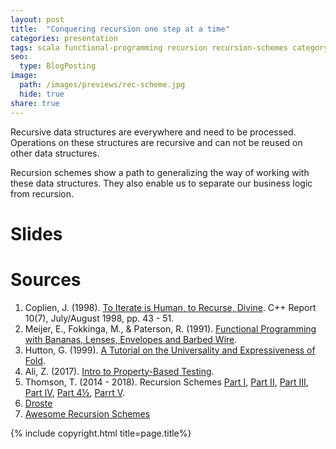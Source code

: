 ```yaml
---
layout: post
title:  "Conquering recursion one step at a time"
categories: presentation
tags: scala functional-programming recursion recursion-schemes category-theory senacor devcon talk
seo:
  type: BlogPosting
image: 
  path: /images/previews/rec-scheme.jpg
  hide: true
share: true
---
```


Recursive data structures are everywhere and need to be processed. Operations on these structures are recursive and can
not be reused on other data structures.

Recursion schemes show a path to generalizing the way of working with these data structures. They also enable us to 
separate our business logic from recursion.

# Slides
<script async class="speakerdeck-embed" data-id="b879519cc56f4291a5aacd55173bf6bf" data-ratio="1.77777777777778" src="//speakerdeck.com/assets/embed.js"></script>

# Sources

1. Coplien, J. (1998). [To Iterate is Human, to Recurse, Divine](https://sites.google.com/a/gertrudandcope.com/info/Publications/Patterns/C--Report/SpaceIII). C++ Report 10(7), July/August 1998, pp. 43 - 51.
2. Meijer, E., Fokkinga, M., & Paterson, R. (1991). [Functional Programming with Bananas, Lenses, Envelopes and Barbed Wire](https://www.researchgate.net/publication/2592417_Functional_Programming_with_Bananas_Lenses_Envelopes_and_Barbed_Wire).
3. Hutton, G. (1999). [A Tutorial on the Universality and Expressiveness of Fold](https://www.researchgate.net/publication/2628647_A_Tutorial_on_the_Universality_and_Expressiveness_of_Fold).
4. Ali, Z. (2017). [Intro to Property-Based Testing](https://www.youtube.com/watch?v=XZ9nPZbaYfE).
5. Thomson, T. (2014 - 2018). Recursion Schemes [Part I](https://blog.sumtypeofway.com/posts/introduction-to-recursion-schemes.html), [Part II](https://blog.sumtypeofway.com/posts/recursion-schemes-part-2.html), [Part III](https://blog.sumtypeofway.com/posts/recursion-schemes-part-3.html), [Part IV](https://blog.sumtypeofway.com/posts/recursion-schemes-part-4.html), [Part 4½](https://blog.sumtypeofway.com/posts/recursion-schemes-part-4-point-5.html), [Parrt V](https://blog.sumtypeofway.com/posts/recursion-schemes-part-5.html).
6. [Droste](https://github.com/higherkindness/droste)
7. [Awesome Recursion Schemes](https://github.com/passy/awesome-recursion-schemes)

{% include copyright.html title=page.title%}
